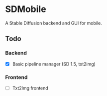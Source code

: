# SDMobile

A Stable Diffusion backend and GUI for mobile.

## Todo

### Backend

- [x] Basic pipeline manager (SD 1.5, txt2img)

### Frontend

- [ ] Txt2Img frontend